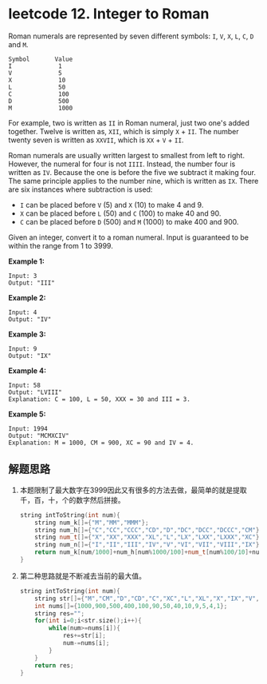 # leetcode 12. Integer to Roman

Roman numerals are represented by seven different symbols: `I`, `V`, `X`, `L`, `C`, `D` and `M`.

```
Symbol       Value
I             1
V             5
X             10
L             50
C             100
D             500
M             1000
```

For example, two is written as `II` in Roman numeral, just two one's added together. Twelve is written as, `XII`, which is simply `X` + `II`. The number twenty seven is written as `XXVII`, which is `XX` + `V` + `II`.

Roman numerals are usually written largest to smallest from left to right. However, the numeral for four is not `IIII`. Instead, the number four is written as `IV`. Because the one is before the five we subtract it making four. The same principle applies to the number nine, which is written as `IX`. There are six instances where subtraction is used:

- `I` can be placed before `V` (5) and `X` (10) to make 4 and 9. 
- `X` can be placed before `L` (50) and `C` (100) to make 40 and 90. 
- `C` can be placed before `D` (500) and `M` (1000) to make 400 and 900.

Given an integer, convert it to a roman numeral. Input is guaranteed to be within the range from 1 to 3999.

**Example 1:**

```
Input: 3
Output: "III"
```

**Example 2:**

```
Input: 4
Output: "IV"
```

**Example 3:**

```
Input: 9
Output: "IX"
```

**Example 4:**

```
Input: 58
Output: "LVIII"
Explanation: C = 100, L = 50, XXX = 30 and III = 3.
```

**Example 5:**

```
Input: 1994
Output: "MCMXCIV"
Explanation: M = 1000, CM = 900, XC = 90 and IV = 4.
```

## 解题思路

1. 本题限制了最大数字在3999因此又有很多的方法去做，最简单的就是提取千，百，十，个的数字然后拼接。

   ```c++
   string intToString(int num){
       string num_k[]={"M","MM","MMM"};
       string num_h[]={"C","CC","CCC","CD","D","DC","DCC","DCCC","CM"};
       string num_t[]={"X","XX","XXX","XL","L","LX","LXX","LXXX","XC"};
       string num_n[]={"I","II","III","IV","V","VI","VII","VIII","IX"};
       return num_k[num/1000]+num_h[num%1000/100]+num_t[num%100/10]+num_n[num%10];
   }
   ```


2. 第二种思路就是不断减去当前的最大值。

   ```C++
   string intToString(int num){
       string str[]={"M","CM","D","CD","C","XC","L","XL","X","IX","V","IV","I"};
       int nums[]={1000,900,500,400,100,90,50,40,10,9,5,4,1};
       string res="";
       for(int i=0;i<str.size();i++){
           while(num>=nums[i]){
               res+=str[i];
               num-=nums[i];
           }
       }
       return res;
   }
   ```
